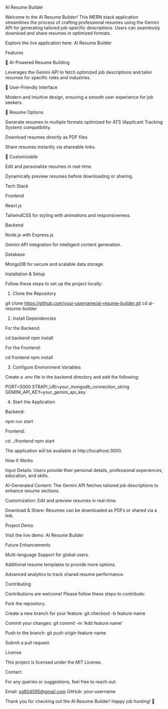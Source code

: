 AI Resume Builder

Welcome to the AI Resume Builder! This MERN stack application streamlines the process of crafting professional resumes using the Gemini API for generating tailored job-specific descriptions. Users can seamlessly download and share resumes in optimized formats.

Explore the live application here: AI Resume Builder

Features

🔧 AI-Powered Resume Building

Leverages the Gemini API to fetch optimized job descriptions and tailor resumes for specific roles and industries.

🔑 User-Friendly Interface

Modern and intuitive design, ensuring a smooth user experience for job seekers.

📄 Resume Options

Generate resumes in multiple formats optimized for ATS (Applicant Tracking System) compatibility.

Download resumes directly as PDF files.

Share resumes instantly via shareable links.

🔌 Customizable

Edit and personalize resumes in real-time.

Dynamically preview resumes before downloading or sharing.

Tech Stack

Frontend

React.js

TailwindCSS for styling with animations and responsiveness.

Backend

Node.js with Express.js

Gemini API integration for intelligent content generation.

Database

MongoDB for secure and scalable data storage.

Installation & Setup

Follow these steps to set up the project locally:

1. Clone the Repository

git clone https://github.com/your-username/ai-resume-builder.git
cd ai-resume-builder

2. Install Dependencies

For the Backend:

cd backend
npm install

For the Frontend:

cd frontend
npm install

3. Configure Environment Variables

Create a .env file in the backend directory and add the following:

PORT=5000
STRAPI_URI=your_mongodb_connection_string
GEMINI_API_KEY=your_gemini_api_key

4. Start the Application

Backend:

npm run start

Frontend:

cd ../frontend
npm start

The application will be available at http://localhost:3000.

How It Works

Input Details: Users provide their personal details, professional experiences, education, and skills.

AI-Generated Content: The Gemini API fetches tailored job descriptions to enhance resume sections.

Customization: Edit and preview resumes in real-time.

Download & Share: Resumes can be downloaded as PDFs or shared via a link.

Project Demo

Visit the live demo: AI Resume Builder


Future Enhancements

Multi-language Support for global users.

Additional resume templates to provide more options.

Advanced analytics to track shared resume performance.

Contributing

Contributions are welcome! Please follow these steps to contribute:

Fork the repository.

Create a new branch for your feature: git checkout -b feature-name

Commit your changes: git commit -m 'Add feature name'

Push to the branch: git push origin feature-name

Submit a pull request.

License

This project is licensed under the MIT License.

Contact

For any queries or suggestions, feel free to reach out:

Email: sg804595@gmail.com
GitHub: your-username

Thank you for checking out the AI Resume Builder! Happy job hunting! 🚀


